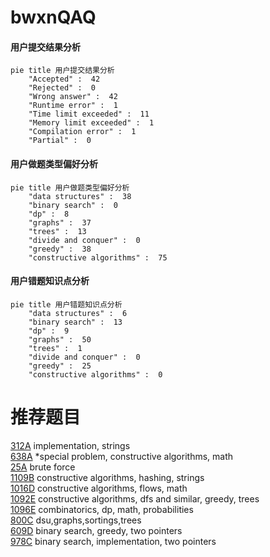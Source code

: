 # bwxnQAQ

<!-- tabs:start -->



#### **用户提交结果分析**

```mermaid
pie title 用户提交结果分析
    "Accepted" :  42
    "Rejected" :  0
    "Wrong answer" :  42
    "Runtime error" :  1
    "Time limit exceeded" :  11
    "Memory limit exceeded" :  1
    "Compilation error" :  1
    "Partial" :  0
```

#### **用户做题类型偏好分析**

```mermaid
pie title 用户做题类型偏好分析
    "data structures" :  38
    "binary search" :  0
    "dp" :  8
    "graphs" :  37
    "trees" :  13
    "divide and conquer" :  0
    "greedy" :  38
    "constructive algorithms" :  75
```
#### **用户错题知识点分析**

```mermaid
pie title 用户错题知识点分析
    "data structures" :  6
    "binary search" :  13
    "dp" :  9
    "graphs" :  50
    "trees" :  1
    "divide and conquer" :  0
    "greedy" :  25
    "constructive algorithms" :  0
```



<!-- tabs:end -->
# 推荐题目
[312A](https://codeforces.com/contest/312/problem/A)		implementation,
                        strings		  
[638A](https://codeforces.com/contest/638/problem/A)		*special problem,
                        constructive algorithms,
                        math		  
[25A](https://codeforces.com/contest/25/problem/A)		brute force		  
[1109B](https://codeforces.com/contest/1109/problem/B)		constructive algorithms,
                        hashing,
                        strings		  
[1016D](https://codeforces.com/contest/1016/problem/D)		constructive algorithms,
                        flows,
                        math		  
[1092E](https://codeforces.com/contest/1092/problem/E)		constructive algorithms,
                        dfs and similar,
                        greedy,
                        trees		  
[1096E](https://codeforces.com/contest/1096/problem/E)		combinatorics,
                        dp,
                        math,
                        probabilities		  
[800C](https://codeforces.com/contest/800/problem/C)		dsu,graphs,sortings,trees		  
[609D](https://codeforces.com/contest/609/problem/D)		binary search,
                        greedy,
                        two pointers		  
[978C](https://codeforces.com/contest/978/problem/C)		binary search,
                        implementation,
                        two pointers		  

